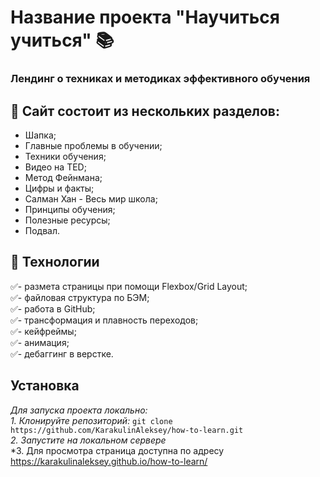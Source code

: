# Название проекта "Научиться учиться" 📚  
### Лендинг о техниках и методиках эффективного обучения 

## 📃 Сайт состоит из нескольких разделов:
- Шапка;  
- Главные проблемы в обучении;
- Техники обучения;
- Видео на TED;
- Метод Фейнмана;
- Цифры и факты;
- Салман Хан - Весь мир школа;
- Принципы обучения;
- Полезные ресурсы;
- Подвал.

## 🚀 Технологии
:white_check_mark:- размета страницы при помощи Flexbox/Grid Layout;  
:white_check_mark:- файловая структура по БЭМ;  
:white_check_mark:- работа в GitHub;  
:white_check_mark:- трансформация и плавность переходов;  
:white_check_mark:- кейфреймы;  
:white_check_mark:- анимация;  
:white_check_mark:- дебаггинг в верстке.  

## Установка 
*Для запуска проекта локально:*  
*1. Клонируйте репозиторий:* `git clone https://github.com/KarakulinAleksey/how-to-learn.git`<br/>
*2. Запустите на локальном сервере*   
*3. Для просмотра страница доступна по адресу https://karakulinaleksey.github.io/how-to-learn/
